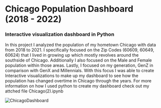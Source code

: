 # Chicago Population Dashboard (2018 - 2022)
### Interactive visualization dashboard in Python 

In this project I analyzed the population of my hometown Chicago with data from 2018 to 2021. I specifically focused on the Zip Codes (60609, 60649, 60624) that I lived in growing up which mostly revolves around the southside of Chicago. Additionally I also focused on the Male and Female population within those areas. Lastly, I focused on my generation, GenZ in comparison with GenX and Millennials. With this focus I was able to create Interactive visualizations to make up my dashboard to see how the population has changed overtime in Chicago through the years. For more information on how I used python to create my dashboard check out my attched file Chicago(2).ipynb 


![ChicagoDashboard ](https://github.com/user-attachments/assets/b0a2cf71-edb9-40cf-a7e7-de2ce081736f)
